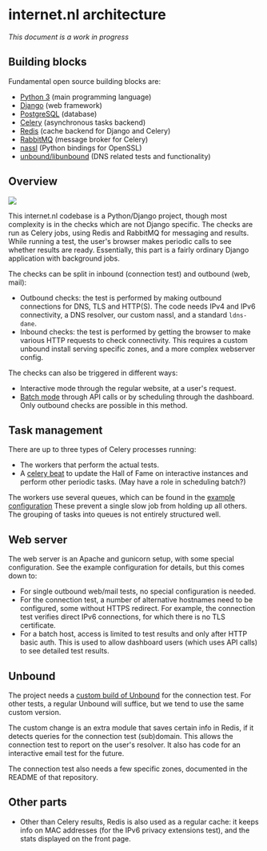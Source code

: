 # internet.nl architecture

_This document is a work in progress_


## Building blocks

Fundamental open source building blocks are:

- [Python 3](https://www.python.org/) (main programming language)
- [Django](https://www.djangoproject.com/) (web framework)
- [PostgreSQL](https://www.postgresql.org/) (database)
- [Celery](http://www.celeryproject.org/) (asynchronous tasks backend)
- [Redis](https://redis.io/) (cache backend for Django and Celery)
- [RabbitMQ](https://www.rabbitmq.com/) (message broker for Celery)
- [nassl](https://github.com/nabla-c0d3/nassl) (Python bindings for OpenSSL)
- [unbound/libunbound](https://www.nlnetlabs.nl/projects/unbound/about/) (DNS related tests and functionality)


## Overview

![](inl-architecture.png)

This internet.nl codebase is a Python/Django project, though most complexity is
in the checks which are not Django specific. The checks are run as Celery jobs,
using Redis and RabbitMQ for messaging and results. While running a test,
the user's browser makes periodic calls to see whether results are ready.
Essentially, this part is a fairly ordinary Django application with background
jobs.

The checks can be split in inbound (connection test) and outbound (web, mail):

* Outbound checks: the test is performed by making outbound connections for
  DNS, TLS and HTTP(S). The code needs IPv4 and IPv6 connectivity, a DNS resolver,
  our custom nassl, and a standard `ldns-dane`.
* Inbound checks: the test is performed by getting the browser to make various
  HTTP requests to check connectivity. This requires a custom unbound install
  serving specific zones, and a more complex webserver config.

The checks can also be triggered in different ways:

* Interactive mode through the regular website, at a user's request.
* [Batch mode](Batch.md) through API calls or by scheduling through the
  dashboard. Only outbound checks are possible in this method.


## Task management

There are up to three types of Celery processes running:

* The workers that perform the actual tests.
* A [celery beat](https://docs.celeryq.dev/en/stable/userguide/periodic-tasks.html)
  to update the Hall of Fame on interactive instances and
  perform other periodic tasks. (May have a role in scheduling batch?)

The workers use several queues, which can be found in the
[example configuration](https://github.com/internetstandards/Internet.nl/tree/main/documentation/example_configuration/opt_internetnl_etc)
These prevent a single slow job from holding up all others. The grouping of
tasks into queues is not entirely structured well.


## Web server

The web server is an Apache and gunicorn setup, with some special
configuration. See the example configuration for details, but this
comes down to:

* For single outbound web/mail tests, no special configuration is needed.
* For the connection test, a number of alternative hostnames need to
  be configured, some without HTTPS redirect. For example, the connection
  test verifies direct IPv6 connections, for which there is no TLS
  certificate.
* For a batch host, access is limited to test results and only after HTTP
  basic auth. This is used to allow dashboard users (which uses API calls)
  to see detailed test results.


## Unbound

The project needs a
[custom build of Unbound](https://github.com/internetstandards/unbound)
for the connection test. For other tests, a regular Unbound will suffice,
but we tend to use the same custom version.

The custom change is an extra module that saves certain info in Redis, if
it detects queries for the connection test (sub)domain. This allows the
connection test to report on the user's resolver. It also has code for
an interactive email test for the future.

The connection test also needs a few specific zones, documented in the README
of that repository. 


## Other parts

* Other than Celery results, Redis is also used as a regular cache: it keeps
  info on MAC addresses (for the IPv6 privacy extensions test), and the stats
  displayed on the front page.
